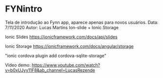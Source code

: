 # FYNintro
Tela de introdução ao Fynn app, aparece apenas para novos usuários.
Data: 7/11/2020
Autor: Lucas Martins
Ion-slide + Ionic Storage

Ionic Slides
https://ionicframework.com/docs/api/slides

Ionic Storage
https://ionicframework.com/docs/angular/storage

"ionic cordova plugin add cordova-sqlite-storage"

Video demo:
https://www.youtube.com/watch?v=b0xUJyy11F8&ab_channel=LucasRezende
